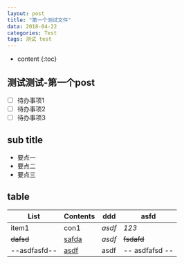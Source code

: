 ```yaml
---
layout: post
title: "第一个测试文件"
data: 2018-04-22
categories: Test
tags: 测试 test
---
```

* content
{:toc}

## 测试测试-第一个post



- [ ] 待办事项1
- [ ] 待办事项2
- [ ] 待办事项3

## sub title

- 要点一
- 要点二
- 要点三

## table

| **List**     | **Contents** | **ddd** | **asfd**       |
| ------------ | ------------ | ------- | -------------- |
| item1        | con1         | *asdf*  | *123*          |
| ~~dafsd~~    | <u>safda</u> | _asdf_  | ~~fsdafd~~     |
| --asdfasfd-- | <u>asdf</u>  | asdf    | -- asdfafsd -- |

